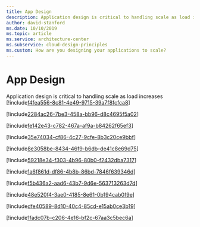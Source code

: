 ```yaml
---
title: App Design
description: Application design is critical to handling scale as load increases
author: david-stanford
ms.date: 10/10/2019
ms.topic: article
ms.service: architecture-center
ms.subservice: cloud-design-principles
ms.custom: How are you designing your applications to scale? 
---
```


# App Design

Application design is critical to handling scale as load increases<!-- Chose the right data store to match usage -->
[!include[f4fea556-8c81-4e49-9715-39a7f8fcfca8](./guidance/f4fea556-8c81-4e49-9715-39a7f8fcfca8.md)]

<!-- Using dynamic service discovery for micro-services applications -->
[!include[2284ac26-7be3-458a-bb96-d8c4695f5a02](./guidance/2284ac26-7be3-458a-bb96-d8c4695f5a02.md)]

<!-- Utilize connection pooling -->
[!include[fe142e43-c782-467a-af9a-b84262f65ef3](./guidance/fe142e43-c782-467a-af9a-b84262f65ef3.md)]

<!-- Compress data when appropriate -->
[!include[35e74034-cf86-4c27-9cfe-8b3c20ce9bbf](./guidance/35e74034-cf86-4c27-9cfe-8b3c20ce9bbf.md)]

<!-- Use locking to ensure consistancy -->
[!include[8e3058be-8434-46f9-b6db-de41c8e69d75](./guidance/8e3058be-8434-46f9-b6db-de41c8e69d75.md)]

<!-- Use async calls and waits to prevent locks -->
[!include[59218e34-f303-4b96-80b0-f2432dba7317](./guidance/59218e34-f303-4b96-80b0-f2432dba7317.md)]

<!-- Utilize Microservices -->
[!include[1a6f861d-df86-4b8b-86bd-7846f639346d](./guidance/1a6f861d-df86-4b8b-86bd-7846f639346d.md)]

<!-- Using queues -->
[!include[f5b436a2-aad6-43b7-9d6e-563713263d7d](./guidance/f5b436a2-aad6-43b7-9d6e-563713263d7d.md)]

<!-- Avoid sticky sessions and client affinity -->
[!include[48e520f4-3ae0-4185-8e61-0b194cab0f9e](./guidance/48e520f4-3ae0-4185-8e61-0b194cab0f9e.md)]

<!-- Automatically scale when load increses -->
[!include[dfe40589-8d10-40c4-85cd-e15ab0ce3b19](./guidance/dfe40589-8d10-40c4-85cd-e15ab0ce3b19.md)]

<!-- Utilize background jobs -->
[!include[1fadc07b-c206-4e16-bf2c-67aa3c5bec6a](./guidance/1fadc07b-c206-4e16-bf2c-67aa3c5bec6a.md)]

